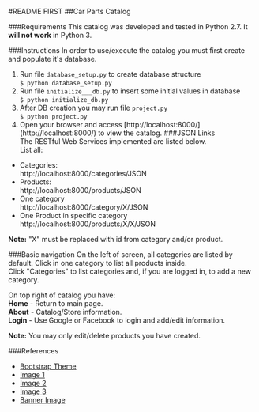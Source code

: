 #README FIRST
##Car Parts Catalog

###Requirements
This catalog was developed and tested in Python 2.7. It **will not work** in Python 3.

###Instructions
In order to use/execute the catalog you must first create and populate it's database.  
1. Run file `database_setup.py`  to create database structure  
```$ python database_setup.py```  
2. Run file `initialize___db.py` to insert some initial values in database  
`$ python initialize_db.py`  
3. After DB creation you may run file `project.py`  
`$ python project.py`
4. Open your browser and access [http://localhost:8000/] (http://localhost:8000/) to view the catalog.
###JSON Links  
The RESTful Web Services implemented are listed below.  
List all:  

* Categories:   
http://localhost:8000/categories/JSON  
* Products:   
http://localhost:8000/products/JSON   
* One category  
http://localhost:8000/category/X/JSON
* One Product in specific category 
http://localhost:8000/products/X/X/JSON

**Note:** "X" must be replaced with id from category and/or product.   
 
###Basic navigation
On the left of screen, all categories are listed by default. Click in one category to list all products inside.  
Click "Categories" to list categories and, if you are logged in, to add a new category.

On top right of catalog you have:  
**Home** - Return to main page.  
**About** - Catalog/Store information.  
**Login** - Use Google or Facebook to login and add/edit information.

**Note:** You may only edit/delete products you have created.

###References
* [Bootstrap Theme](https://startbootstrap.com/template-overviews/shop-homepage)
* [Image 1](http://www.speedautocars.com/how-to-choose-the-right-auto-parts-supplier-online/)
* [Image 2](http://www.eastendtransmissionsny.com/transmission-repair-and-rebuilding)
* [Image 3](http://www.speedautocars.com/electronic-injection-inside-the-engine-temperature-sensor/)
* [Banner Image](http://hondamotors.sr/en/parts/damage-report/)